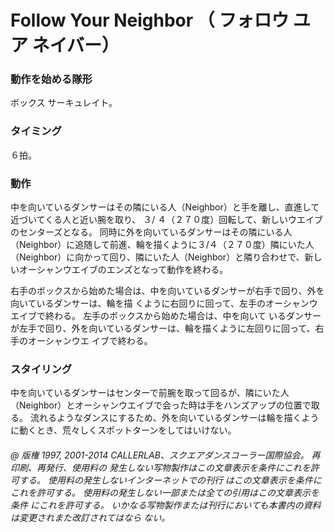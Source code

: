 

# Follow Your Neighbor （ フォロウ ユア ネイバー）
### 動作を始める隊形
 ボックス サーキュレイト。
### タイミング
 ６拍。
### 動作


中を向いているダンサーはその隣にいる人（Neighbor）と手を離し、直進して近づいてくる人と近い腕を取り、
３/ ４（２７０度）回転して、新しいウエイブのセンターズとなる。 同時に外を向いているダンサーはその隣にいる人（Neighbor）に追随して前進、輪を描くように３/４（２７０度）隣にいた人（Neighbor）に向かって回り、隣にいた人（Neighbor）と隣り合わせで、新しいオーシャンウエイブのエンズとなって動作を終わる。

右手のボックスから始めた場合は、中を向いているダンサーが右手で回り、外を向いているダンサーは、輪を描 くように右回りに回って、左手のオーシャンウエイブで終わる。 左手のボックスから始めた場合は、中を向いて いるダンサーが左手で回り、外を向いているダンサーは、輪を描くように左回りに回って、右手のオーシャンウエ イブで終わる。

### スタイリング

中を向いているダンサーはセンターで前腕を取って回るが、隣にいた人（Neighbor）とオーシャンウエイブで会った時は手をハンズアップの位置で取る。 流れるようなダンスにするため、外を向いているダンサーは輪を描くように動くとき、荒々しくスポットターンをしてはいけない。

###### @ 版権 1997, 2001-2014 CALLERLAB、スクエアダンスコーラー国際協会。 再印刷、再発行、使用料の 発生しない写物製作はこの文章表示を条件にこれを許可する。 使用料の発生しないインターネットでの刊行 はこの文章表示を条件にこれを許可する。 使用料の発生しない一部または全ての引用はこの文章表示を条件 にこれを許可する。 いかなる写物製作または刊行においても本書内の資料は変更されまた改訂されてはなら ない。


